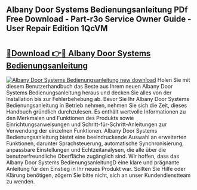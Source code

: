 ## Albany Door Systems Bedienungsanleitung PDf Free Download - Part-r3o Service Owner Guide - User Repair Edition 1QcVM

# <h2><a href="http://df1i3r.blite.top/?on=Albany+Door+Systems+Bedienungsanleitung">🔗Download 👉🔴 Albany Door Systems Bedienungsanleitung</a></h2>

[![Albany Door Systems Bedienungsanleitung new download](https://i.imgur.com/lujVjoI.png)](http://df1i3r.blite.top/?on=Albany+Door+Systems+Bedienungsanleitung)
Holen Sie mit diesem Benutzerhandbuch das Beste aus Ihrem neuen Albany Door Systems Bedienungsanleitung heraus und decken Sie alles von der Installation bis zur Fehlerbehebung ab. Bevor Sie Ihr Albany Door Systems Bedienungsanleitung in Betrieb nehmen, nehmen Sie sich die Zeit, dieses Handbuch gründlich durchzulesen. Es enthält wertvolle Informationen zu den Merkmalen und Funktionen des Produkts sowie Einrichtungsanweisungen und Schritt-für-Schritt-Anleitungen zur Verwendung der einzelnen Funktionen. Albany Door Systems Bedienungsanleitung bietet eine beeindruckende Auswahl an erweiterten Funktionen, darunter Sprachsteuerung, automatische Synchronisierung, anpassbare Einstellungen und Echtzeitanalysen, die alle über die benutzerfreundliche Oberfläche zugänglich sind. Wir hoffen, dass das Albany Door Systems BedienungsanleitungD eine klare und prägnante Anleitung für den Einstieg in Ihr neues Produkt war. Sollten Sie Hilfe oder Klärung benötigen, zögern Sie bitte nicht, sich an unser Kundendienstteam zu wenden.
